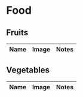 # Food

## Fruits

Name | Image | Notes
--- | --- | ---

## Vegetables

Name | Image | Notes
--- | --- | ---
